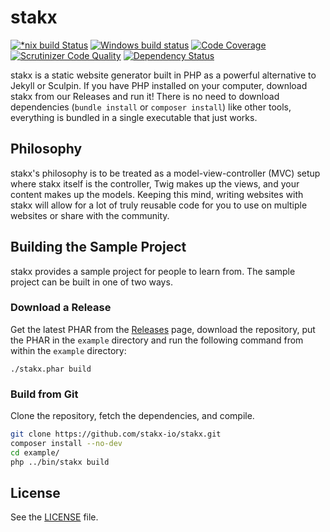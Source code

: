 # stakx

[![*nix build Status](https://img.shields.io/travis/stakx-io/stakx.svg)](https://travis-ci.org/stakx-io/stakx)
[![Windows build status](https://ci.appveyor.com/api/projects/status/0otqsetd0079jipd?svg=true)](https://ci.appveyor.com/project/allejo/stakx)
[![Code Coverage](https://img.shields.io/scrutinizer/coverage/g/stakx-io/stakx.svg?maxAge=7200)](https://scrutinizer-ci.com/g/stakx-io/stakx/?branch=master)
[![Scrutinizer Code Quality](https://img.shields.io/scrutinizer/g/stakx-io/stakx.svg?maxAge=7200)](https://scrutinizer-ci.com/g/stakx-io/stakx/?branch=master)
[![Dependency Status](https://img.shields.io/versioneye/d/user/projects/57b8ba4e090d4d0039befe69.svg?maxAge=7200)](https://www.versioneye.com/user/projects/57b8ba4e090d4d0039befe69)

stakx is a static website generator built in PHP as a powerful alternative to Jekyll or Sculpin. If you have PHP installed on your computer, download stakx from our Releases and run it! There is no need to download dependencies (`bundle install` or `composer install`) like other tools, everything is bundled in a single executable that just works.

## Philosophy

stakx's philosophy is to be treated as a model-view-controller (MVC) setup where stakx itself is the controller, Twig makes up the views, and your content makes up the models. Keeping this mind, writing websites with stakx will allow for a lot of truly reusable code for you to use on multiple websites or share with the community.

## Building the Sample Project

stakx provides a sample project for people to learn from. The sample project can be built in one of two ways.

### Download a Release

Get the latest PHAR from the [Releases](https://github.com/stakx-io/stakx/releases) page, download the repository, put the PHAR in the `example` directory and run the following command from within the `example` directory:

```
./stakx.phar build
```

### Build from Git

Clone the repository, fetch the dependencies, and compile.

```bash
git clone https://github.com/stakx-io/stakx.git
composer install --no-dev
cd example/
php ../bin/stakx build
```

## License

See the [LICENSE](https://github.com/stakx-io/stakx/blob/master/LICENSE.md) file.
